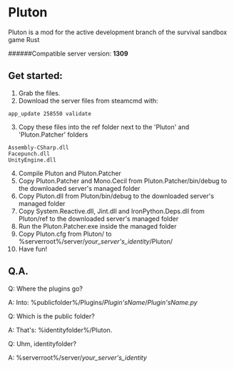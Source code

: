 Pluton
======

Pluton is a mod for the active development branch of the survival sandbox game Rust

######Compatible server version: <b>1309</b>

Get started:
------------
1. Grab the files.
2. Download the server files from steamcmd with:

  ```
  app_update 258550 validate
  ```
3. Copy these files into the ref folder next to the 'Pluton' and 'Pluton.Patcher' folders

  ```
  Assembly-CSharp.dll
  Facepunch.dll
  UnityEngine.dll
  ```
4. Compile Pluton and Pluton.Patcher
5. Copy Pluton.Patcher and Mono.Cecil from Pluton.Patcher/bin/debug to the downloaded server's managed folder
6. Copy Pluton.dll from Pluton/bin/debug to the downloaded server's managed folder
7. Copy System.Reactive.dll, Jint.dll and IronPython.Deps.dll from Pluton/ref to the downloaded server's managed folder
8. Run the Pluton.Patcher.exe inside the managed folder
9. Copy Pluton.cfg from Pluton/ to %serverroot%/server/_your_server's_identity_/Pluton/
10. Have fun!

Q.A.
----

Q: Where the plugins go?

A: Into: %publicfolder%/Plugins/_Plugin'sName_/_Plugin'sName.py_


Q: Which is the public folder?

A: That's: %identityfolder%/Pluton.


Q: Uhm, identityfolder?

A: %serverroot%/server/_your_server's_identity_
